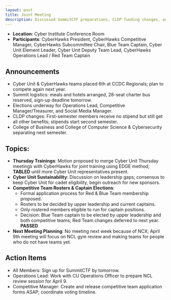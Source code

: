 ```yaml
---
layout: post
title: Joint Meeting
description: Discussed SummitCTF preparations, CLDP funding changes, and updates to competitive team election processes
---
```


* **Location**: Cyber Institute Conference Room
* **Participants**: CyberHawks President, CyberHawks Competitive Manager, CyberHawks Subcommittee Chair, Blue Team Captain, Cyber Unit Element Leader, Cyber Unit Deputy Team Lead, CyberHawks Operations Lead / Red Team Captain

## Announcements
- Cyber Unit & CyberHawks teams placed 6th at CCDC Regionals; plan to compete again next year.
- Summit logistics: meals and hotels arranged, 28-seat charter bus reserved, sign-up deadline tomorrow.
- Elections underway for Operations Lead, Competitive Manager/Treasurer, and Social Media Manager.
- CLDP changes: First-semester members receive no stipend but still get all other benefits; stipends start second semester.
- College of Business and College of Computer Science & Cybersecurity separating next semester.

## Topics:
- **Thursday Trainings**: Motion proposed to merge Cyber Unit Thursday meetings with CyberHawks for joint training using EDGE method; **TABLED** until more Cyber Unit representatives present.
- **Cyber Unit Sustainability**: Discussion on leadership gaps; consensus to keep Cyber Unit for cadet eligibility, begin outreach for new sponsors.
- **Competitive Team Rosters & Captain Elections**:
	- Formal application process for Red & Blue Team membership proposed.
	- Rosters to be decided by upper leadership and current captains.
	- Only rostered members eligible to run for captain positions.
	- Decision: Blue Team captain to be elected by upper leadership and both competitive teams; Red Team changes deferred to next year. **PASSED**
- **Next Meeting Planning**: No meeting next week because of NCX; April 9th meeting will focus on NCL gym review and making teams for people who do not have teams yet.

## Action Items
- All Members: Sign up for SummitCTF by tomorrow.
- Operations Lead: Work with CU Operations Officer to prepare NCL review session for April 9.
- Competitive Manager: Create and release competitive team application forms ASAP; coordinate voting timeline.